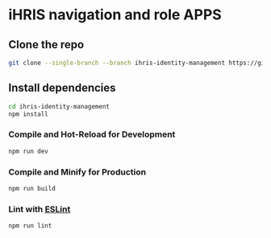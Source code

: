 
# iHRIS navigation and role APPS

## Clone the repo
```sh
git clone --single-branch --branch ihris-identity-management https://github.com/iHRIS/ihris-core-apps.git ihris-identity-management
```

## Install dependencies
```sh
cd ihris-identity-management
npm install
```

### Compile and Hot-Reload for Development

```sh
npm run dev
```

### Compile and Minify for Production

```sh
npm run build
```

### Lint with [ESLint](https://eslint.org/)

```sh
npm run lint
```


